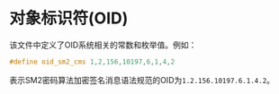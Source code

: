 # 对象标识符(OID)

该文件中定义了OID系统相关的常数和枚举值。例如：

```c
#define oid_sm2_cms 1,2,156,10197,6,1,4,2
```

表示SM2密码算法加密签名消息语法规范的OID为`1.2.156.10197.6.1.4.2`。
